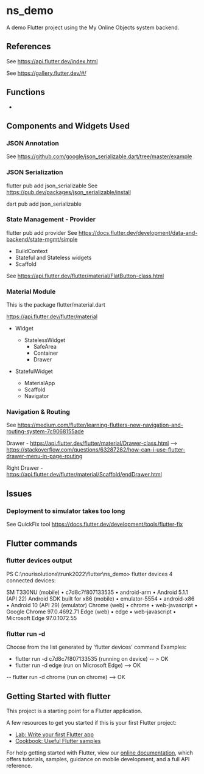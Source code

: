 # ns_demo

A demo Flutter project using the My Online Objects system backend.

## References

See <https://api.flutter.dev/index.html>

See <https://gallery.flutter.dev/#/>

## Functions

- 

## Components and Widgets Used

### JSON Annotation

See <https://github.com/google/json_serializable.dart/tree/master/example>

### JSON Serialization

flutter pub add json_serializable
See <https://pub.dev/packages/json_serializable/install>

dart pub add json_serializable

### State Management - Provider

flutter pub add provider
See <https://docs.flutter.dev/development/data-and-backend/state-mgmt/simple>

- BuildContext
- Stateful and Stateless widgets
- Scaffold

See <https://api.flutter.dev/flutter/material/FlatButton-class.html>

### Material Module

This is the package flutter/material.dart

https://api.flutter.dev/flutter/material

- Widget
  - StatelessWidget
    - SafeArea
    - Container
    - Drawer

- StatefulWidget
  - MaterialApp
  - Scaffold
  - Navigator

### Navigation & Routing

See <https://medium.com/flutter/learning-flutters-new-navigation-and-routing-system-7c9068155ade>

Drawer - <https://api.flutter.dev/flutter/material/Drawer-class.html>
  --> https://stackoverflow.com/questions/63287282/how-can-i-use-flutter-drawer-menu-in-page-routing

Right Drawer - https://api.flutter.dev/flutter/material/Scaffold/endDrawer.html


## Issues

### Deployment to simulator takes too long


See QuickFix tool <https://docs.flutter.dev/development/tools/flutter-fix>


## Flutter commands

### flutter devices output

PS C:\nourisolutions\trunk2022\flutter\ns_demo> flutter devices
4 connected devices:

SM T330NU (mobile)                 • c7d8c7f807133535 • android-arm    • Android 5.1.1 (API 22)
Android SDK built for x86 (mobile) • emulator-5554    • android-x86    • Android 10 (API 29) (emulator)
Chrome (web)                       • chrome           • web-javascript • Google Chrome 97.0.4692.71
Edge (web)                         • edge             • web-javascript • Microsoft Edge 97.0.1072.55

### flutter run -d <device>

Choose from the list generated by 'flutter devices' command
Examples:

- flutter run -d c7d8c7f807133535 (running on device)
    -- > OK
- flutter run -d edge (run on Microsoft Edge)
    --> OK

-- flutter run -d chrome (run on chrome)
    --> OK

    
## Getting Started with flutter

This project is a starting point for a Flutter application.

A few resources to get you started if this is your first Flutter project:

- [Lab: Write your first Flutter app](https://flutter.dev/docs/get-started/codelab)
- [Cookbook: Useful Flutter samples](https://flutter.dev/docs/cookbook)

For help getting started with Flutter, view our
[online documentation](https://flutter.dev/docs), which offers tutorials,
samples, guidance on mobile development, and a full API reference.
